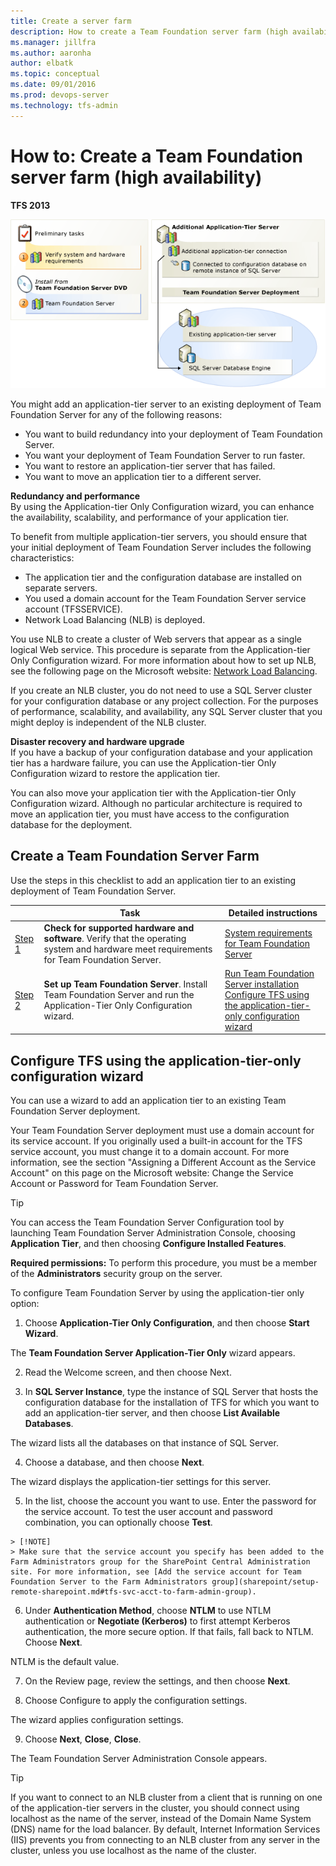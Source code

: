 ```yaml
---
title: Create a server farm
description: How to create a Team Foundation server farm (high availability)
ms.manager: jillfra
ms.author: aaronha
author: elbatk
ms.topic: conceptual
ms.date: 09/01/2016
ms.prod: devops-server
ms.technology: tfs-admin
---
```


# How to: Create a Team Foundation server farm (high availability)

**TFS 2013**

![Create high-availability farm](_img/create-farm.png)

You might add an application-tier server to an existing deployment of Team Foundation Server for any of the following reasons:

-   You want to build redundancy into your deployment of Team Foundation Server.  
-   You want your deployment of Team Foundation Server to run faster.  
-   You want to restore an application-tier server that has failed.  
-   You want to move an application tier to a different server.

**Redundancy and performance**  
By using the Application-tier Only Configuration wizard, you can enhance the availability, scalability, and performance of your application tier. 

To benefit from multiple application-tier servers, you should ensure that your initial deployment of Team Foundation Server includes the following characteristics:

-   The application tier and the configuration database are installed on separate servers.  
-   You used a domain account for the Team Foundation Server service account (TFSSERVICE).  
-   Network Load Balancing (NLB) is deployed.

You use NLB to create a cluster of Web servers that appear as a single logical Web service. This procedure is separate from the Application-tier Only Configuration wizard. For more information about how to set up NLB, see the following page on the Microsoft website: [Network Load Balancing](http://go.microsoft.com/fwlink/?LinkId=158320).

If you create an NLB cluster, you do not need to use a SQL Server cluster for your configuration database or any project collection. For the purposes of performance, scalability, and availability, any SQL Server cluster that you might deploy is independent of the NLB cluster.

**Disaster recovery and hardware upgrade**  
If you have a backup of your configuration database and your application tier has a hardware failure, you can use the Application-tier Only Configuration wizard to restore the application tier.

You can also move your application tier with the Application-tier Only Configuration wizard. Although no particular architecture is required to move an application tier, you must have access to the configuration database for the deployment.

## Create a Team Foundation Server Farm

Use the steps in this checklist to add an application tier to an existing deployment of Team Foundation Server.

| | Task | Detailed instructions |
| --- | --- | --- |
| [Step 1](_img/ic646324.png) | **Check for supported hardware and software**. Verify that the operating system and hardware meet requirements for Team Foundation Server. | [System requirements for Team Foundation Server](../requirements.md) |
| [Step 2](_img/ic646325.png) | **Set up Team Foundation Server**. Install Team Foundation Server and run the Application-Tier Only Configuration wizard. | [Run Team Foundation Server installation](install-2013/install-tfs.md#installer) </br> [Configure TFS using the application-tier-only configuration wizard](#config-tfs-app-tier-wiz) |

<a name="config-tfs-app-tier-wiz"></a>
## Configure TFS using the application-tier-only configuration wizard

You can use a wizard to add an application tier to an existing Team Foundation Server deployment. 

Your Team Foundation Server deployment must use a domain account for its service account. If you originally used a built-in account for the TFS service account, you must change it to a domain account. For more information, see the section "Assigning a Different Account as the Service Account" on this page on the Microsoft website: Change the Service Account or Password for Team Foundation Server.

> [!TIP]
> You can access the Team Foundation Server Configuration tool by launching Team Foundation Server Administration Console, choosing **Application Tier**, and then choosing **Configure Installed Features**.
 
**Required permissions:** To perform this procedure, you must be a member of the **Administrators** security group on the server. 

To configure Team Foundation Server by using the application-tier only option:

  1. Choose **Application-Tier Only Configuration**, and then choose **Start Wizard**.

  The **Team Foundation Server Application-Tier Only** wizard appears.

  2. Read the Welcome screen, and then choose Next.

  3. In **SQL Server Instance**, type the instance of SQL Server that hosts the configuration database for the installation of TFS for which you want to add an application-tier server, and then choose **List Available Databases**.

  The wizard lists all the databases on that instance of SQL Server.

  4. Choose a database, and then choose **Next**.

  The wizard displays the application-tier settings for this server.

  5. In the list, choose the account you want to use. Enter the password for the service account. To test the user account and password combination, you can optionally choose **Test**.

    > [!NOTE]
    > Make sure that the service account you specify has been added to the Farm Administrators group for the SharePoint Central Administration site. For more information, see [Add the service account for Team Foundation Server to the Farm Administrators group](sharepoint/setup-remote-sharepoint.md#tfs-svc-acct-to-farm-admin-group).

  6. Under **Authentication Method**, choose **NTLM** to use NTLM authentication or **Negotiate (Kerberos)** to first attempt Kerberos authentication, the more secure option. If that fails, fall back to NTLM. Choose **Next**.

  NTLM is the default value.

  7. On the Review page, review the settings, and then choose **Next**.

  8. Choose Configure to apply the configuration settings.

  The wizard applies configuration settings. 

  9. Choose **Next**, **Close**, **Close**.

  The Team Foundation Server Administration Console appears.

> [!TIP]
> If you want to connect to an NLB cluster from a client that is running on one of the application-tier servers in the cluster, you should connect using localhost as the name of the server, instead of the Domain Name System (DNS) name for the load balancer. By default, Internet Information Services (IIS) prevents you from connecting to an NLB cluster from any server in the cluster, unless you use localhost as the name of the cluster.
 
